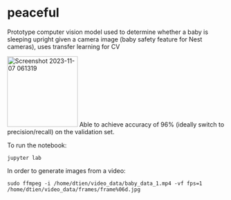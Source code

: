 # peaceful
Prototype computer vision model used to determine whether a baby is sleeping upright given a camera image (baby safety feature for Nest cameras), uses transfer learning for CV

<img width="163" alt="Screenshot 2023-11-07 061319" src="https://github.com/danieltien13/peaceful/assets/69093784/507739b4-2572-4de8-9ee1-e8d374c755f8">
Able to achieve accuracy of 96% (ideally switch to precision/recall) on the validation set. 

To run the notebook:

`jupyter lab`

In order to generate images from a video:

`sudo ffmpeg -i /home/dtien/video_data/baby_data_1.mp4 -vf fps=1 /home/dtien/video_data/frames/frame%06d.jpg`

